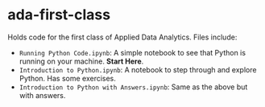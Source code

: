 # ada-first-class
Holds code for the first class of Applied Data Analytics. Files include:
* `Running Python Code.ipynb`: A simple notebook to see that Python is running on your machine. **Start Here**.
* `Introduction to Python.ipynb`: A notebook to step through and explore Python. Has some exercises.
* `Introduction to Python with Answers.ipynb`: Same as the above but with answers.

